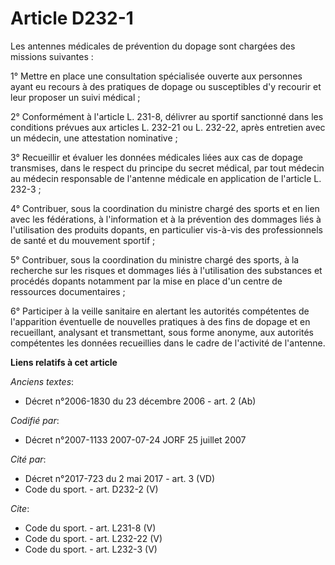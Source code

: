 # Article D232-1

Les antennes médicales de prévention du dopage sont chargées des missions suivantes : 

1° Mettre en place une consultation spécialisée ouverte aux personnes ayant eu recours à des pratiques de dopage ou
susceptibles d'y recourir et leur proposer un suivi médical ; 

2° Conformément à l'article L. 231-8, délivrer au sportif sanctionné dans les conditions prévues aux articles L. 232-21 ou L.
232-22, après entretien avec un médecin, une attestation nominative ; 

3° Recueillir et évaluer les données médicales liées aux cas de dopage transmises, dans le respect du principe du secret
médical, par tout médecin au médecin responsable de l'antenne médicale en application de l'article L. 232-3 ; 

4° Contribuer, sous la coordination du ministre chargé des sports et en lien avec les fédérations, à l'information et à la
prévention des dommages liés à l'utilisation des produits dopants, en particulier vis-à-vis des professionnels de santé et du
mouvement sportif ; 

5° Contribuer, sous la coordination du ministre chargé des sports, à la recherche sur les risques et dommages liés à
l'utilisation des substances et procédés dopants notamment par la mise en place d'un centre de ressources documentaires ; 

6° Participer à la veille sanitaire en alertant les autorités compétentes de l'apparition éventuelle de nouvelles pratiques à
des fins de dopage et en recueillant, analysant et transmettant, sous forme anonyme, aux autorités compétentes les données
recueillies dans le cadre de l'activité de l'antenne.

**Liens relatifs à cet article**

_Anciens textes_:

  - Décret n°2006-1830 du 23 décembre 2006 - art. 2 (Ab)

_Codifié par_:

  - Décret n°2007-1133 2007-07-24 JORF 25 juillet 2007

_Cité par_:

  - Décret n°2017-723 du 2 mai 2017 - art. 3 (VD)
  - Code du sport. - art. D232-2 (V)

_Cite_:

  - Code du sport. - art. L231-8 (V)
  - Code du sport. - art. L232-22 (V)
  - Code du sport. - art. L232-3 (V)
